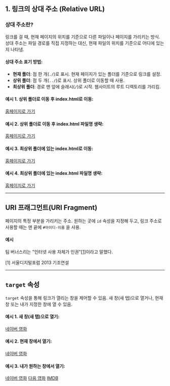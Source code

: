 ## 1. 링크의 상대 주소 (Relative URL)

### 상대 주소란?
링크를 걸 때, 현재 페이지의 위치를 기준으로 다른 파일이나 페이지를 가리키는 방식. 상대 주소는 파일 경로를 직접 지정하는 대신, 현재 파일의 위치를 기준으로 어디에 있는지 나타냄.

#### 상대 주소 표기 방법:
- **현재 폴더**: 점 한 개(`./`)로 표시. 현재 페이지가 있는 폴더를 기준으로 링크를 설정.
- **상위 폴더**: 점 두 개(`../`)로 표시. 상위 폴더로 이동할 때 사용.
- **최상위 폴더**: 경로 맨 앞에 슬래시(`/`)로 시작. 웹사이트의 루트 디렉토리를 가리킴.

#### 예시 1. 상위 폴더로 이동 후 index.html로 이동:
<a href="../../index.html">홈페이지로 가기</a>

#### 예시 2. 상위 폴더로 이동 후 index.html 파일명 생략:
<a href="../../">홈페이지로 가기</a>

#### 예시 3. 최상위 폴더에 있는 index.html로 이동:
<a href="/index.html">홈페이지로 가기</a>

#### 예시 4. 최상위 폴더에 있는 index.html 파일명 생략:
<a href="/">홈페이지로 가기</a>

---

## URI 프래그먼트(URI Fragment)
페이지의 특정 부분을 가리키는 주소. 원하는 곳에 `id` 속성을 지정해 두고, 링크 주소로 사용할 때는 맨 끝에 `#아이디-이름` 을 사용.

#### 예시
팀 버너스리는 "인터넷 사용 자체가 인권"<a href="#note-1">[1]</a>이라고 말했다.

<p id="note-1">[1] 서울디지털포럼 2013 기조연설</p>

---

## `target` 속성
`target` 속성을 통해 링크가 열리는 창을 제어할 수 있음. 새 창(새 탭)으로 열거나, 현재 창 또는 내가 지정한 창에 열 수 있음.

#### 예시 1. 새 창(새 탭)으로 열기:
<a href="https://movie.naver.com" target="_blank">네이버 영화</a>

#### 예시 2. 현재 창에서 열기:
<a href="https://movie.naver.com" target="_self">네이버 영화</a>

#### 예시 3. 내가 원하는 창에서 열기:
<a href="https://movie.naver.com" target="movie">네이버 영화</a>
<a href="https://movie.daum.net" target="movie">다음 영화</a>
<a href="https://imbd.com" target="movie">IMDB</a>
